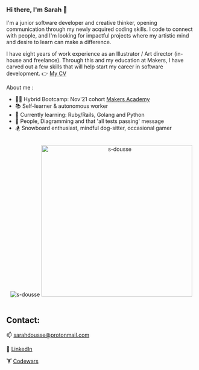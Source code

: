 ### Hi there, I'm Sarah 👋

I'm a junior software developer and creative thinker, opening communication through my newly acquired coding skills. I code to connect with people, and I'm looking for impactful projects where my artistic mind and desire to learn can make a difference.

I have eight years of work experience as an Illustrator / Art director (in-house and freelance). Through this and my education at Makers, I have carved out a few skills that will help start my career in software development. 👉 [My CV](https://github.com/s-dousse/CV)

About me :

- 👩‍🎓 Hybrid Bootcamp: Nov'21 cohort [Makers Academy](/https://makers.tech/)
- 📚 Self-learner & autonomous worker
- 🌱 Currently learning: Ruby/Rails, Golang and Python
- 💚 People, Diagramming and that 'all tests passing' message
- 🏂 Snowboard enthusiast, mindful dog-sitter, occasional gamer

<br />
<div align="center">
  <img src="https://github-readme-stats.vercel.app/api/top-langs?username=s-dousse&show_icons=true&title_color=3c8e7e&text_color=7cd1b8&locale=en&layout=compact" alt="s-dousse" />
  <img src="https://github-readme-stats.vercel.app/api?username=s-dousse&show_icons=true&title_color=3c8e7e&text_color=7cd1b8&locale=en" alt="s-dousse" width="400" />
</div>

<br />

## Contact:
📫 <sarahdousse@protonmail.com>

📄 [LinkedIn](https://www.linkedin.com/in/sarahdousse)

🏋 [Codewars](https://www.codewars.com/users/Swa_567)

